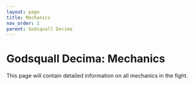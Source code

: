 ```yaml
---
layout: page
title: Mechanics
nav_order: 1
parent: Godsquall Decima
---
```


# Godsquall Decima: Mechanics

This page will contain detailed information on all mechanics in the fight.